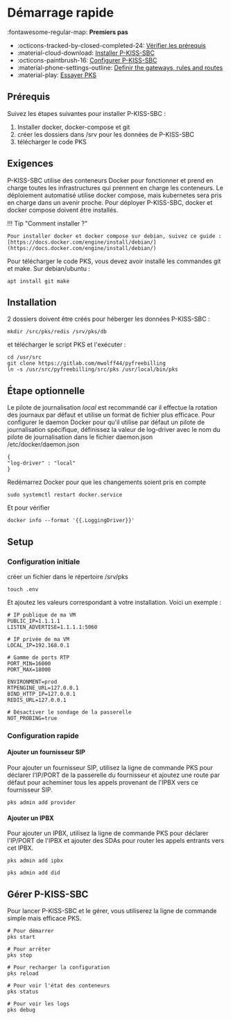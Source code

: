 # Démarrage rapide

:fontawesome-regular-map: __Premiers pas__

- :octicons-tracked-by-closed-completed-24: [Vérifier les prérequis](user-guide/requirements.md)
- :material-cloud-download: [Installer P-KISS-SBC](user-guide/installation.md)
- :octicons-paintbrush-16: [Configurer P-KISS-SBC](user-guide/installation.md)
- :material-phone-settings-outline: [Definir the gateways, rules and routes]()
- :material-play: [Essayer PKS]()


## Prérequis

Suivez les étapes suivantes pour installer P-KISS-SBC : 

1. Installer docker, docker-compose et git
2. créer les dossiers dans /srv pour les données de P-KISS-SBC
3. télécharger le code PKS

## Exigences

P-KISS-SBC utilise des conteneurs Docker pour fonctionner et prend en charge toutes les infrastructures qui prennent en charge les conteneurs.
Le déploiement automatisé utilise docker compose, mais kubernetes sera pris en charge dans un avenir proche.
Pour déployer P-KISS-SBC, docker et docker compose doivent être installés.

!!! Tip "Comment installer ?"

    Pour installer docker et docker compose sur debian, suivez ce guide : [https://docs.docker.com/engine/install/debian/](https://docs.docker.com/engine/install/debian/)

Pour télécharger le code PKS, vous devez avoir installé les commandes git et make. Sur debian/ubuntu : 

```
apt install git make
```

## Installation

2 dossiers doivent être créés pour héberger les données P-KISS-SBC : 

```
mkdir /src/pks/redis /srv/pks/db
```

et télécharger le script PKS et l'exécuter :

```
cd /usr/src
git clone https://gitlab.com/mwolff44/pyfreebilling
ln -s /usr/src/pyfreebilling/src/pks /usr/local/bin/pks
```

## Étape optionnelle

Le pilote de journalisation *local* est recommandé car il effectue la rotation des journaux par défaut et utilise un format de fichier plus efficace.
Pour configurer le daemon Docker pour qu'il utilise par défaut un pilote de journalisation spécifique, définissez la valeur de log-driver avec le nom du pilote de journalisation dans le fichier daemon.json /etc/docker/daemon.json

```
{
"log-driver" : "local"
}
```

Redémarrez Docker pour que les changements soient pris en compte

```
sudo systemctl restart docker.service
```

Et pour vérifier

```
docker info --format '{{.LoggingDriver}}'
```

## Setup

### Configuration initiale

créer un fichier dans le répertoire /srv/pks

```
touch .env
```

Et ajoutez les valeurs correspondant à votre installation. Voici un exemple : 

```
# IP publique de ma VM
PUBLIC_IP=1.1.1.1
LISTEN_ADVERTISE=1.1.1.1:5060

# IP privée de ma VM
LOCAL_IP=192.168.0.1

# Gamme de ports RTP
PORT_MIN=16000
PORT_MAX=18000

ENVIRONMENT=prod
RTPENGINE_URL=127.0.0.1
BIND_HTTP_IP=127.0.0.1
REDIS_URL=127.0.0.1

# Désactiver le sondage de la passerelle
NOT_PROBING=true
```

### Configuration rapide

#### Ajouter un fournisseur SIP

Pour ajouter un fournisseur SIP, utilisez la ligne de commande PKS pour déclarer l'IP/PORT de la passerelle du fournisseur et ajoutez une route par défaut pour acheminer tous les appels provenant de l'IPBX vers ce fournisseur SIP.

```
pks admin add provider
```

#### Ajouter un IPBX

Pour ajouter un IPBX, utilisez la ligne de commande PKS pour déclarer l'IP/PORT de l'IPBX et ajouter des SDAs pour router les appels entrants vers cet IPBX.

```
pks admin add ipbx

pks admin add did
```

## Gérer P-KISS-SBC

Pour lancer P-KISS-SBC et le gérer, vous utiliserez la ligne de commande simple mais efficace PKS.

```
# Pour démarrer
pks start

# Pour arrêter
pks stop

# Pour recharger la configuration
pks reload

# Pour voir l'état des conteneurs
pks status

# Pour voir les logs
pks debug
```
